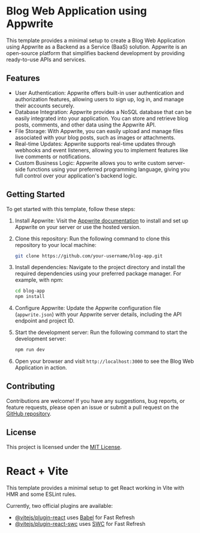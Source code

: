 # Blog Web Application using Appwrite

This template provides a minimal setup to create a Blog Web Application using Appwrite as a Backend as a Service (BaaS) solution. Appwrite is an open-source platform that simplifies backend development by providing ready-to-use APIs and services.

## Features

- User Authentication: Appwrite offers built-in user authentication and authorization features, allowing users to sign up, log in, and manage their accounts securely.
- Database Integration: Appwrite provides a NoSQL database that can be easily integrated into your application. You can store and retrieve blog posts, comments, and other data using the Appwrite API.
- File Storage: With Appwrite, you can easily upload and manage files associated with your blog posts, such as images or attachments.
- Real-time Updates: Appwrite supports real-time updates through webhooks and event listeners, allowing you to implement features like live comments or notifications.
- Custom Business Logic: Appwrite allows you to write custom server-side functions using your preferred programming language, giving you full control over your application's backend logic.

## Getting Started

To get started with this template, follow these steps:

1. Install Appwrite: Visit the [Appwrite documentation](https://appwrite.io/docs/installation) to install and set up Appwrite on your server or use the hosted version.
2. Clone this repository: Run the following command to clone this repository to your local machine:

    ```bash
    git clone https://github.com/your-username/blog-app.git
    ```

3. Install dependencies: Navigate to the project directory and install the required dependencies using your preferred package manager. For example, with npm:

    ```bash
    cd blog-app
    npm install
    ```

4. Configure Appwrite: Update the Appwrite configuration file (`appwrite.json`) with your Appwrite server details, including the API endpoint and project ID.

5. Start the development server: Run the following command to start the development server:

    ```bash
    npm run dev
    ```

6. Open your browser and visit `http://localhost:3000` to see the Blog Web Application in action.

## Contributing

Contributions are welcome! If you have any suggestions, bug reports, or feature requests, please open an issue or submit a pull request on the [GitHub repository](https://github.com/your-username/blog-app).

## License

This project is licensed under the [MIT License](LICENSE).

# React + Vite

This template provides a minimal setup to get React working in Vite with HMR and some ESLint rules.

Currently, two official plugins are available:

- [@vitejs/plugin-react](https://github.com/vitejs/vite-plugin-react/blob/main/packages/plugin-react/README.md) uses [Babel](https://babeljs.io/) for Fast Refresh
- [@vitejs/plugin-react-swc](https://github.com/vitejs/vite-plugin-react-swc) uses [SWC](https://swc.rs/) for Fast Refresh

